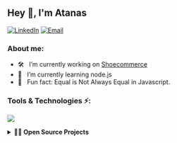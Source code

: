 ## Hey 👋, I'm Atanas

<a href="https://www.linkedin.com/in/atanas-angeliev/"><img alt="LinkedIn" src="https://img.shields.io/badge/atanas-linkedIn-brightgreen?style=flat-square&logo=linkedin"></a>
<a href="mailto:atanas.angeliev1@gmail.com"><img alt="Email" src="https://img.shields.io/badge/Email-atanas.angeliev1@gmail.com-blue?style=flat-square&logo=gmail"></a>

### About me:

-   🛠 &nbsp; I’m currently working on [Shoecommerce](https://github.com/a-angeliev/Shoecommerce)
-   🌱 &nbsp; I’m currently learning node.js
-   👾 &nbsp; Fun fact: Equal is Not Always Equal in Javascript.
<!-- - 📫 &nbsp; How to reach me: atanas.angeliev1@gmail.com or  -->

 <!-- <h2 align="left">Tools & Technologies ⚡</h2> -->

### Tools & Technologies ⚡:

 <p align="left">
  <a href="">
    <img src="https://skillicons.dev/icons?i=html,css,js,py,react,nodejs,flask,django,postgres,postman,tensorflow,git,vscode" />
  </a>
</p>

<details>
  <summary><b>🧑‍🚀 Open Source Projects</b></summary>

  <br />
  <table>
    <thead align="center">
      <tr border: none;>
        <td><b>💻 Projects</b></td>
        <td><b>🐛 Technologies</b></td>
        <td><b>🔔 Start date</b></td>
      </tr>
    </thead>
    <tbody>
     <tr>
	      <td><a href="https://github.com/a-angeliev/Shoecommerce"><b>Shoecommerce</b></a></td>
        <td>
            <p align="left">
                <a href="">
                     <img src="https://skillicons.dev/icons?i=react,flask,postgres" />
                </a>
            </p>
        </td>
        <td>08.2022</td>
      </tr>
    <tr>
	      <td><a href="https://github.com/a-angeliev/Shoecommerce"><b>Shoecommerce</b></a></td>
        <td>
            <p align="left">
                <a href="">
                     <img src="https://skillicons.dev/icons?i=react,flask,postgres" />
                </a>
            </p>
        </td>
        <td>08.2022</td>
      </tr>
    </tbody>
  </table>
  <br />
</details>
